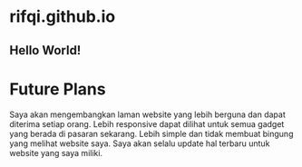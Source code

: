 # rifqi.github.io

## Hello World!

# Future Plans

Saya akan mengembangkan laman website yang lebih berguna dan dapat diterima setiap orang. Lebih responsive dapat dilihat untuk semua gadget yang berada di pasaran sekarang. Lebih simple dan tidak membuat bingung yang melihat website saya. Saya akan selalu update hal terbaru untuk website yang saya miliki.
